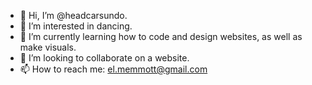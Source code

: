 - 👋 Hi, I’m @headcarsundo.
- 👀 I’m interested in dancing.
- 🌱 I’m currently learning how to code and design websites, as well as make visuals.
- 💞️ I’m looking to collaborate on a website.
- 📫 How to reach me: el.memmott@gmail.com

<!---
headcarsundo/headcarsundo is a ✨ special ✨ repository because its `README.md` (this file) appears on your GitHub profile.
You can click the Preview link to take a look at your changes.
--->
